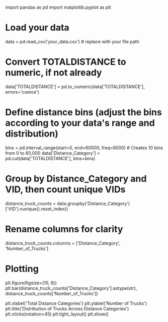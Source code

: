 import pandas as pd
import matplotlib.pyplot as plt

# Load your data
data = pd.read_csv('your_data.csv')  # replace with your file path

# Convert TOTALDISTANCE to numeric, if not already
data['TOTALDISTANCE'] = pd.to_numeric(data['TOTALDISTANCE'], errors='coerce')

# Define distance bins (adjust the bins according to your data's range and distribution)
bins = pd.interval_range(start=0, end=60000, freq=6000)  # Creates 10 bins from 0 to 60,000
data['Distance_Category'] = pd.cut(data['TOTALDISTANCE'], bins=bins)

# Group by Distance_Category and VID, then count unique VIDs
distance_truck_counts = data.groupby('Distance_Category')['VID'].nunique().reset_index()

# Rename columns for clarity
distance_truck_counts.columns = ['Distance_Category', 'Number_of_Trucks']


# Plotting
plt.figure(figsize=(10, 6))
plt.bar(distance_truck_counts['Distance_Category'].astype(str), distance_truck_counts['Number_of_Trucks'])

plt.xlabel('Total Distance Categories')
plt.ylabel('Number of Trucks')
plt.title('Distribution of Trucks Across Distance Categories')
plt.xticks(rotation=45)
plt.tight_layout()
plt.show()
